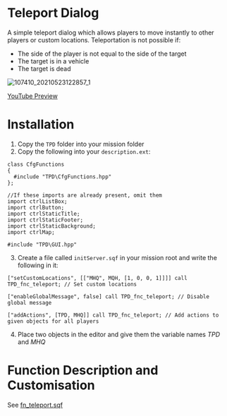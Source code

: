 

# Teleport Dialog
A simple teleport dialog which allows players to move instantly to other players or custom locations. Teleportation is not possible if:
- The side of the player is not equal to the side of the target
- The target is in a vehicle
- The target is dead

![107410_20210523122857_1](https://user-images.githubusercontent.com/17484252/119256760-871ff480-bbc2-11eb-8157-782113ad8449.png)

[YouTube Preview](https://youtu.be/98ua3jhYgGQ)

# Installation
1. Copy the `TPD` folder into your mission folder
2. Copy the following into your `description.ext`:
```
class CfgFunctions
{
  #include "TPD\CfgFunctions.hpp"
};

//If these imports are already present, omit them
import ctrlListBox;
import ctrlButton;
import ctrlStaticTitle;
import ctrlStaticFooter;
import ctrlStaticBackground;
import ctrlMap;

#include "TPD\GUI.hpp"
```

3. Create a file called `initServer.sqf` in your mission root and write the following in it:

```
["setCustomLocations", [["MHQ", MQH, [1, 0, 0, 1]]]] call TPD_fnc_teleport; // Set custom locations

["enableGlobalMessage", false] call TPD_fnc_teleport; // Disable global message

["addActions", [TPD, MHQ]] call TPD_fnc_teleport; // Add actions to given objects for all players
```

4. Place two objects in the editor and give them the variable names *TPD* and *MHQ*

# Function Description and Customisation
See [fn_teleport.sqf](https://github.com/R3voA3/Arma-3-Teleport-Dialog/blob/cec9852f2ba53800465620f6af04ddf146753404/TPD_teleportDialog/fn_teleport.sqf#L1)
